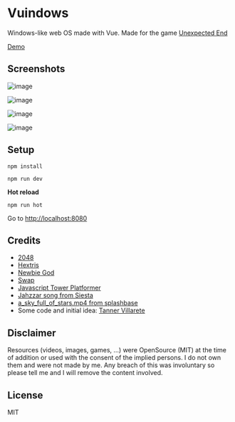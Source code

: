 Vuindows
======

Windows-like web OS made with Vue. Made for the game [Unexpected End](https://store.steampowered.com/app/740170/Unexpected_End/)

[Demo](https://marcmascarell.github.io/Vuindows/)

Screenshots
------
![image](https://user-images.githubusercontent.com/642299/51568990-6aad0980-1e9b-11e9-9640-dbd487801b2d.png)

![image](https://user-images.githubusercontent.com/642299/51569093-ad6ee180-1e9b-11e9-9eba-a04055c58bde.png)

![image](https://user-images.githubusercontent.com/642299/51569256-25d5a280-1e9c-11e9-960e-816db0786248.png)

![image](https://user-images.githubusercontent.com/642299/51569454-b14f3380-1e9c-11e9-9f20-06c6546ae0ca.png)

Setup
------

`npm install`

`npm run dev`

**Hot reload**

`npm run hot`

Go to [http://localhost:8080]()

Credits
------

- [2048](https://github.com/gabrielecirulli/2048)
- [Hextris](https://github.com/Hextris/hextris)
- [Newbie God](https://github.com/nuria-fl/ld38)
- [Swap](https://github.com/nmoroze/swap)
- [Javascript Tower Platformer](https://github.com/jakesgordon/javascript-tower-platformer)
- [Jahzzar song from Siesta](http://freemusicarchive.org/music/Jahzzar/Travellers_Guide/Siesta)
- [a_sky_full_of_stars.mp4 from splashbase](http://www.splashbase.co/)
- Some code and initial idea: [Tanner Villarete](https://github.com/tvillarete/Win10-Replica)


Disclaimer
------

Resources (videos, images, games, ...) were OpenSource (MIT) at the time of addition or used with the consent of the
 implied persons. I do not own them and were not made by me. Any breach of this was involuntary so please tell me and I
  will remove the content involved.


License
------
MIT
